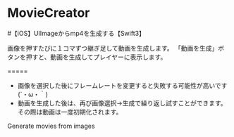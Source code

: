 # MovieCreator
#【iOS】UIImageからmp4を生成する【Swift3】

画像を押すたびに１コマずつ継ぎ足して動画を生成します。
「動画を生成」ボタンを押すと、動画を生成してプレイヤーに表示します。

=====

- 画像を選択した後にフレームレートを変更すると失敗する可能性が高いです(´・ω・｀)
- 動画を生成した後は、再び画像選択->生成で繰り返し試すことができます。その際は動画は一度初期化されます。

Generate movies from images
